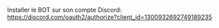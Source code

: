 Installer le BOT sur son compte Discord: https://discord.com/oauth2/authorize?client_id=1300932692749189235
